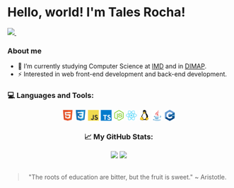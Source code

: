 <!-- ### Hi there 👋 -->

<!--

  Here are some ideas to get you started:

  - 🔭 I’m currently working on ...
  - 🌱 I’m currently learning ...
  - 👯 I’m looking to collaborate on ...
  - 🤔 I’m looking for help with ...
  - 💬 Ask me about ...
  - 📫 How to reach me: ...
  - 😄 Pronouns: ...
  - ⚡ Fun fact: ...
-->

# Hello, world! I'm Tales Rocha!

<p>
<a href="mailto:taleshrochaz@gmail.com">
  <img
      src="https://img.shields.io/badge/Gmail-D14836?style=for-the-badge&logo=gmail&logoColor=white"
      /> </a
    >&nbsp;&nbsp;
</p>

### About me

- 🌱 I’m currently studying Computer Science at [IMD](https://www.ufrn.br/) and in [DIMAP](https://dimap.ufrn.br/).
- ⚡ Interested in web front-end development and back-end development.

<h3>💻 Languages and Tools:</h3>
<div align="center">
  <code
      ><img
           alt="HTML5-icon"
           height="25"
           width="25"
           src="https://raw.githubusercontent.com/devicons/devicon/master/icons/html5/html5-original.svg"
           /></code>
  <code
      ><img
           alt="CSS3-icon"
           height="25"
           width="25"
           src="https://raw.githubusercontent.com/devicons/devicon/master/icons/css3/css3-original.svg"
           /></code>
  <code
      ><img
           alt="javascript-icon"
           height="25"
           width="25"
           src="https://raw.githubusercontent.com/devicons/devicon/master/icons/javascript/javascript-original.svg"
           /></code>
  <code
      ><img
           alt="typescript-icon"
           height="25"
           width="25"
           src="https://raw.githubusercontent.com/devicons/devicon/master/icons/typescript/typescript-original.svg"
           /></code>
  <code
      ><img
           alt="nodejs-icon"
           height="25"
           width="25"
           src="https://raw.githubusercontent.com/devicons/devicon/master/icons/nodejs/nodejs-original.svg"
           /></code>
  <code
      ><img
           alt="reactjs-icon"
           height="25"
           width="25"
           src="https://raw.githubusercontent.com/devicons/devicon/master/icons/react/react-original.svg"
           /></code>
  <code
      ><img
           alt="linux-icon"
           height="25"
           width="25"
           src="https://raw.githubusercontent.com/devicons/devicon/master/icons/linux/linux-original.svg"
           /></code>
  <code
      ><img
           alt="java-icon"
           height="25"
           width="25"
           src="https://raw.githubusercontent.com/devicons/devicon/master/icons/java/java-original.svg"
           /></code>
  <code
      ><img
           alt="cpp-icon"
           height="25"
           width="25"
           src="https://raw.githubusercontent.com/devicons/devicon/master/icons/cplusplus/cplusplus-original.svg"
           /></code>
  <div>

  <h3>📈 My GitHub Stats:</h3>
  <div align="center">
    <img
        height="180em"
        src="https://github-readme-stats.vercel.app/api/top-langs/?username=taleshrocha&&theme=react&layout=compact&langs_count=5&hide=jupyternotebook, makefile"
        />
    <img
        height="180em"
        src="https://github-readme-stats.vercel.app/api?username=taleshrocha&show_icons=true&theme=react"
        />
  </div>
  &nbsp;
  <blockquote>
    <p>"The roots of education are bitter, but the fruit is sweet." ~ Aristotle.</p>
  </blockquote>
